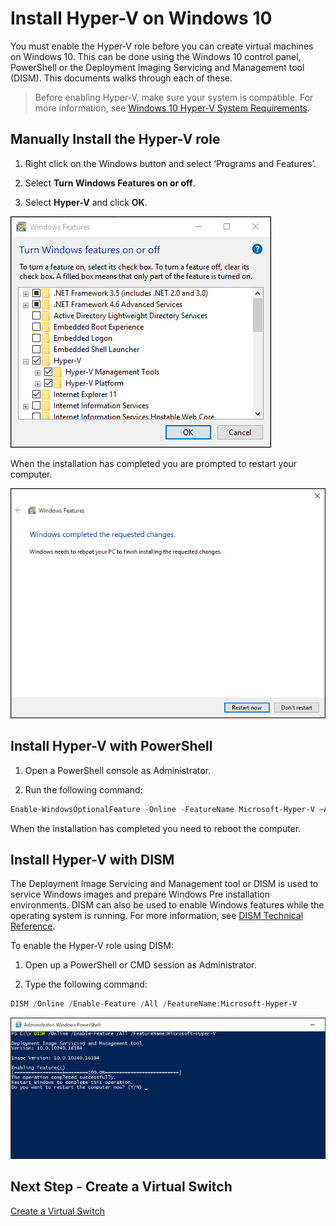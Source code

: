 # Install Hyper-V on Windows 10

You must enable the Hyper-V role before you can create virtual machines on Windows 10. This can be done using the Windows 10 control panel, PowerShell or the Deployment Imaging Servicing and Management tool (DISM). This documents walks through each of these.

> Before enabling Hyper-V, make sure your system is compatible. For more information, see [Windows 10 Hyper-V System Requirements](https://msdn.microsoft.com/virtualization/hyperv_on_windows/quick_start/walkthrough_compatibility).

## Manually Install the Hyper-V role

1. Right click on the Windows button and select ‘Programs and Features’.

2. Select **Turn Windows Features on or off**.

3. Select **Hyper-V** and click **OK**.  

![](media/enable_role_upd.png)

When the installation has completed you are prompted to restart your computer.

![](media/restart_upd.png)

## Install Hyper-V with PowerShell

1. Open a PowerShell console as Administrator.

2. Run the following command:

```powershell
Enable-WindowsOptionalFeature -Online -FeatureName Microsoft-Hyper-V –All
```
When the installation has completed you need to reboot the computer.

## Install Hyper-V with DISM

The Deployment Image Servicing and Management tool or DISM is used to service Windows images and prepare Windows Pre installation environments. DISM can also be used to enable Windows features while the operating system is running. For more information, see [DISM Technical Reference](https://technet.microsoft.com/en-us/library/hh824821.aspx).

To enable the Hyper-V role using DISM:

1. Open up a PowerShell or CMD session as Administrator.

2. Type the following command:

```powershell
DISM /Online /Enable-Feature /All /FeatureName:Microsoft-Hyper-V
```
![](media/dism_upd.png)


## Next Step - Create a Virtual Switch
[Create a Virtual Switch](walkthrough_virtual_switch.md) 
